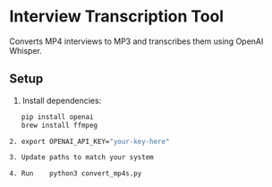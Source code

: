 # Interview Transcription Tool

Converts MP4 interviews to MP3 and transcribes them using OpenAI Whisper.

## Setup

1. Install dependencies:
```bash
   pip install openai
   brew install ffmpeg

2. export OPENAI_API_KEY="your-key-here"

3. Update paths to match your system

4. Run    python3 convert_mp4s.py